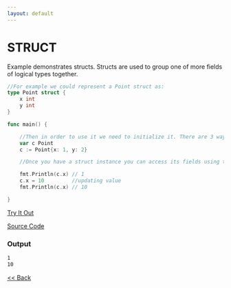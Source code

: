 ```yaml
---
layout: default
---
```


# STRUCT

Example demonstrates structs. Structs are used to group one of more fields of logical types together.

```go
//For example we could represent a Point struct as:
type Point struct {
	x int
	y int
}

func main() {

	//Then in order to use it we need to initialize it. There are 3 ways to initialize a struct in Go.
	var c Point
	c := Point{x: 1, y: 2}

	//Once you have a struct instance you can access its fields using the dot . operator:

	fmt.Println(c.x) // 1
	c.x = 10         //updating value
	fmt.Println(c.x) // 10

}

```

<a href='https://play.golang.org/p/3WTvfovnEXn' target='_blank'>Try It Out</a>

[Source Code](https://github.com/sagar-jadhav/go-examples/blob/master/src/struct.go)

### Output

```bash
1
10
```
[<< Back](./)
